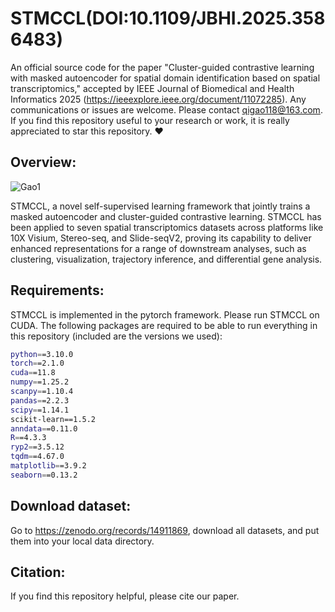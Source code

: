 # STMCCL(DOI:10.1109/JBHI.2025.3586483)
An official source code for the paper "Cluster-guided contrastive learning with masked autoencoder for spatial domain identification based on spatial transcriptomics," accepted by IEEE Journal of Biomedical and Health Informatics 2025 (https://ieeexplore.ieee.org/document/11072285). Any communications or issues are welcome. Please contact qigao118@163.com. If you find this repository useful to your research or work, it is really appreciated to star this repository. ❤️
## Overview:
![Gao1](https://github.com/user-attachments/assets/3e2542b7-79b5-40ed-8d02-369e1956b8bf)

STMCCL, a novel self-supervised learning framework that jointly trains a masked autoencoder and cluster-guided contrastive learning. STMCCL has been applied to seven spatial transcriptomics datasets across platforms like 10X Visium, Stereo-seq, and Slide-seqV2, proving its capability to deliver enhanced representations for a range of downstream analyses, such as clustering, visualization, trajectory inference, and differential gene analysis.

## Requirements:
 
STMCCL is implemented in the pytorch framework. Please run STMCCL on CUDA. The following packages are required to be able to run everything in this repository (included are the versions we used):

```bash
python==3.10.0
torch==2.1.0
cuda==11.8
numpy==1.25.2
scanpy==1.10.4
pandas==2.2.3
scipy==1.14.1
scikit-learn==1.5.2
anndata==0.11.0
R==4.3.3
ryp2==3.5.12
tqdm==4.67.0
matplotlib==3.9.2
seaborn==0.13.2
```
## Download dataset:
Go to https://zenodo.org/records/14911869, download all datasets, and put them into your local data directory.

## Citation:
If you find this repository helpful, please cite our paper.


